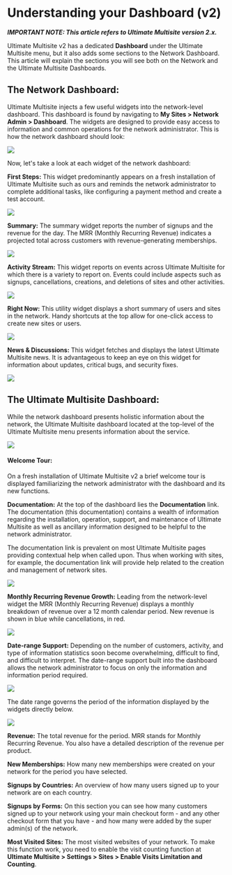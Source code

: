 # Understanding your Dashboard (v2)

_**IMPORTANT NOTE: This article refers to Ultimate Multisite version 2.x.**_

Ultimate Multisite v2 has a dedicated **Dashboard** under the Ultimate Multisite menu, but it also adds some sections to the Network Dashboard. This article will explain the sections you will see both on the Network and the Ultimate Multisite Dashboards.

## The Network Dashboard:

Ultimate Multisite injects a few useful widgets into the network-level dashboard. This dashboard is found by navigating to **My Sites > Network Admin > Dashboard**. The widgets are designed to provide easy access to information and common operations for the network administrator. This is how the network dashboard should look:

![](https://wp-ultimo-space.fra1.cdn.digitaloceanspaces.com/hs-file-pwJc0Mgd3l.png)

Now, let's take a look at each widget of the network dashboard:

**First Steps:** This widget predominantly appears on a fresh installation of Ultimate Multisite such as ours and reminds the network administrator to complete additional tasks, like configuring a payment method and create a test account.

![](https://wp-ultimo-space.fra1.cdn.digitaloceanspaces.com/hs-file-Jtiq6tiSGk.png)

**Summary:** The summary widget reports the number of signups and the revenue for the day. The MRR (Monthly Recurring Revenue) indicates a projected total across customers with revenue-generating memberships.

![](https://wp-ultimo-space.fra1.cdn.digitaloceanspaces.com/hs-file-169qHa0DyY.png)

**Activity Stream:** This widget reports on events across Ultimate Multisite for which there is a variety to report on. Events could include aspects such as signups, cancellations, creations, and deletions of sites and other activities.

![](https://wp-ultimo-space.fra1.cdn.digitaloceanspaces.com/hs-file-VauK7uGvG4.png)

**Right Now:** This utility widget displays a short summary of users and sites in the network. Handy shortcuts at the top allow for one-click access to create new sites or users.

![](https://wp-ultimo-space.fra1.cdn.digitaloceanspaces.com/hs-file-hDfVORWUys.png)

**News & Discussions:** This widget fetches and displays the latest Ultimate Multisite news. It is advantageous to keep an eye on this widget for information about updates, critical bugs, and security fixes.

![](https://wp-ultimo-space.fra1.cdn.digitaloceanspaces.com/hs-file-vywHpdIdHj.png)

## **The Ultimate Multisite Dashboard:**

While the network dashboard presents holistic information about the network, the Ultimate Multisite dashboard located at the top-level of the Ultimate Multisite menu presents information about the service.

![](https://wp-ultimo-space.fra1.cdn.digitaloceanspaces.com/hs-file-7dcQ9MDkoZ.png)

#### Welcome Tour:

On a fresh installation of Ultimate Multisite v2 a brief welcome tour is displayed familiarizing the network administrator with the dashboard and its new functions.

**Documentation:** At the top of the dashboard lies the **Documentation** link. The documentation (this documentation) contains a wealth of information regarding the installation, operation, support, and maintenance of Ultimate Multisite as well as ancillary information designed to be helpful to the network administrator.

The documentation link is prevalent on most Ultimate Multisite pages providing contextual help when called upon. Thus when working with sites, for example, the documentation link will provide help related to the creation and management of network sites.

![](https://wp-ultimo-space.fra1.cdn.digitaloceanspaces.com/hs-file-AvuWqzBqqU.png)

**Monthly Recurring Revenue Growth:** Leading from the network-level widget the MRR (Monthly Recurring Revenue) displays a monthly breakdown of revenue over a 12 month calendar period. New revenue is shown in blue while cancellations, in red.

![](https://wp-ultimo-space.fra1.cdn.digitaloceanspaces.com/hs-file-MEAWe6433p.png)

**Date-range Support:** Depending on the number of customers, activity, and type of information statistics soon become overwhelming, difficult to find, and difficult to interpret. The date-range support built into the dashboard allows the network administrator to focus on only the information and information period required.

![](https://wp-ultimo-space.fra1.cdn.digitaloceanspaces.com/hs-file-kSDDQabu6f.png)

The date range governs the period of the information displayed by the widgets directly below.

![](https://wp-ultimo-space.fra1.cdn.digitaloceanspaces.com/hs-file-mBzZltoWZT.png)

**Revenue:** The total revenue for the period. MRR stands for Monthly Recurring Revenue. You also have a detailed description of the revenue per product.

**New Memberships:** How many new memberships were created on your network for the period you have selected.

**Signups by Countries:** An overview of how many users signed up to your network are on each country.

**Signups by Forms:** On this section you can see how many customers signed up to your network using your main checkout form - and any other checkout form that you have - and how many were added by the super admin(s) of the network.

**Most Visited Sites:** The most visited websites of your network. To make this function work, you need to enable the visit counting function at **Ultimate Multisite > Settings > Sites > Enable Visits Limitation and Counting**.
